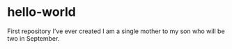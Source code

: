 # hello-world
First repository I've ever created
I am a single mother to my son who will be two in September. 
